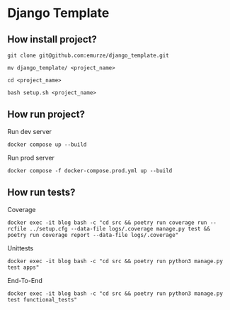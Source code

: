 # Django Template

## How install project?

```
git clone git@github.com:emurze/django_template.git
```

```
mv django_template/ <project_name>
```

```
cd <project_name>
```

```
bash setup.sh <project_name>
```


## How run project?

Run dev server

```
docker compose up --build
```

Run prod server

```
docker compose -f docker-compose.prod.yml up --build
```


## How run tests?

Coverage
```
docker exec -it blog bash -c "cd src && poetry run coverage run --rcfile ../setup.cfg --data-file logs/.coverage manage.py test && poetry run coverage report --data-file logs/.coverage"
```

Unittests
```
docker exec -it blog bash -c "cd src && poetry run python3 manage.py test apps"
```

End-To-End
```
docker exec -it blog bash -c "cd src && poetry run python3 manage.py test functional_tests"
```
